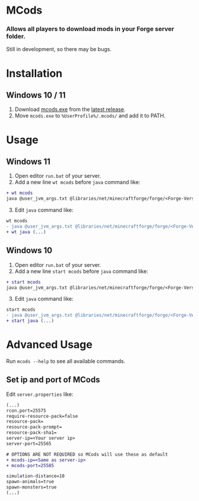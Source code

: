 # MCods
### Allows all players to download mods in your Forge server folder.
Still in development, so there may be bugs.



# Installation

## Windows 10 / 11
1. Download [mcods.exe](https://github.com/JadeMin/mcods/releases/latest/download/mcods.exe) from the [latest release](https://github.com/JadeMin/MCods/releases/latest).
3. Move `mcods.exe` to `%UserProfile%/.mcods/` and add it to PATH.



# Usage

## Windows 11
1. Open editor `run.bat` of your server.
2. Add a new line `wt mcods` before `java` command like:
```diff
+ wt mcods
java @user_jvm_args.txt @libraries/net/minecraftforge/forge/<Forge-Version>/win_args.txt %*
```
3. Edit `java` command like:
```diff
wt mcods
- java @user_jvm_args.txt @libraries/net/minecraftforge/forge/<Forge-Version>/win_args.txt %*
+ wt java (...)
```

## Windows 10
1. Open editor `run.bat` of your server.
2. Add a new line `start mcods` before `java` command like:
```diff
+ start mcods
java @user_jvm_args.txt @libraries/net/minecraftforge/forge/<Forge-Version>/win_args.txt %*
```
3. Edit `java` command like:
```diff
start mcods
- java @user_jvm_args.txt @libraries/net/minecraftforge/forge/<Forge-Version>/win_args.txt %*
+ start java (...)
```



# Advanced Usage
Run `mcods --help` to see all available commands.

## Set ip and port of MCods
Edit `server.properties` like:
```diff
(...)
rcon.port=25575
require-resource-pack=false
resource-pack=
resource-pack-prompt=
resource-pack-sha1=
server-ip=<Your server ip>
server-port=25565

# OPTIONS ARE NOT REQUIRED so MCods will use these as default
+ mcods-ip=<Same as server-ip>
+ mcods-port=25585

simulation-distance=10
spawn-animals=true
spawn-monsters=true
(...)
```